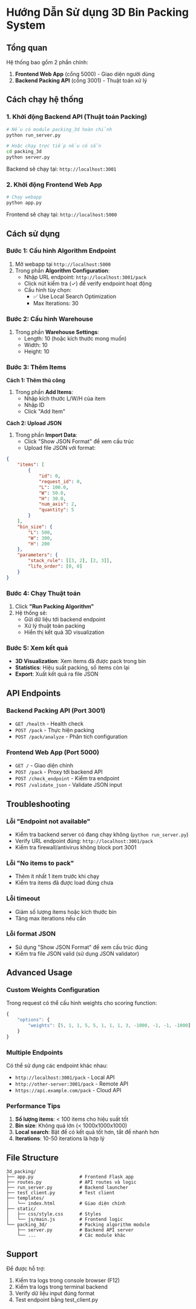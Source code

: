 # Hướng Dẫn Sử dụng 3D Bin Packing System

## Tổng quan

Hệ thống bao gồm 2 phần chính:
1. **Frontend Web App** (cổng 5000) - Giao diện người dùng
2. **Backend Packing API** (cổng 3001) - Thuật toán xử lý

## Cách chạy hệ thống

### 1. Khởi động Backend API (Thuật toán Packing)

```bash
# Nếu có module packing_3d hoàn chỉnh
python run_server.py

# Hoặc chạy trực tiếp nếu có sẵn
cd packing_3d
python server.py
```

Backend sẽ chạy tại: `http://localhost:3001`

### 2. Khởi động Frontend Web App

```bash
# Chạy webapp
python app.py
```

Frontend sẽ chạy tại: `http://localhost:5000`

## Cách sử dụng

### Bước 1: Cấu hình Algorithm Endpoint

1. Mở webapp tại `http://localhost:5000`
2. Trong phần **Algorithm Configuration**:
   - Nhập URL endpoint: `http://localhost:3001/pack`
   - Click nút kiểm tra (✓) để verify endpoint hoạt động
   - Cấu hình tùy chọn:
     - ✅ Use Local Search Optimization
     - Max Iterations: 30

### Bước 2: Cấu hình Warehouse

1. Trong phần **Warehouse Settings**:
   - Length: 10 (hoặc kích thước mong muốn)
   - Width: 10
   - Height: 10

### Bước 3: Thêm Items

**Cách 1: Thêm thủ công**
1. Trong phần **Add Items**:
   - Nhập kích thước L/W/H của item
   - Nhập ID
   - Click "Add Item"

**Cách 2: Upload JSON**
1. Trong phần **Import Data**:
   - Click "Show JSON Format" để xem cấu trúc
   - Upload file JSON với format:

```json
{
    "items": [
        {
            "id": 0,
            "request_id": 0,
            "L": 100.0,
            "W": 50.0,
            "H": 30.0,
            "num_axis": 2,
            "quantity": 5
        }
    ],
    "bin_size": {
        "L": 500,
        "W": 300,
        "H": 200
    },
    "parameters": {
        "stack_rule": [[3, 2], [2, 3]],
        "lifo_order": [0, 0]
    }
}
```

### Bước 4: Chạy Thuật toán

1. Click **"Run Packing Algorithm"**
2. Hệ thống sẽ:
   - Gửi dữ liệu tới backend endpoint
   - Xử lý thuật toán packing
   - Hiển thị kết quả 3D visualization

### Bước 5: Xem kết quả

- **3D Visualization**: Xem items đã được pack trong bin
- **Statistics**: Hiệu suất packing, số items còn lại
- **Export**: Xuất kết quả ra file JSON

## API Endpoints

### Backend Packing API (Port 3001)

- `GET /health` - Health check
- `POST /pack` - Thực hiện packing
- `POST /pack/analyze` - Phân tích configuration

### Frontend Web App (Port 5000)

- `GET /` - Giao diện chính
- `POST /pack` - Proxy tới backend API
- `POST /check_endpoint` - Kiểm tra endpoint
- `POST /validate_json` - Validate JSON input

## Troubleshooting

### Lỗi "Endpoint not available"
- Kiểm tra backend server có đang chạy không (`python run_server.py`)
- Verify URL endpoint đúng: `http://localhost:3001/pack`
- Kiểm tra firewall/antivirus không block port 3001

### Lỗi "No items to pack"
- Thêm ít nhất 1 item trước khi chạy
- Kiểm tra items đã được load đúng chưa

### Lỗi timeout
- Giảm số lượng items hoặc kích thước bin
- Tăng max iterations nếu cần

### Lỗi format JSON
- Sử dụng "Show JSON Format" để xem cấu trúc đúng
- Kiểm tra file JSON valid (sử dụng JSON validator)

## Advanced Usage

### Custom Weights Configuration

Trong request có thể cấu hình weights cho scoring function:

```javascript
{
    "options": {
        "weights": [5, 1, 1, 5, 5, 1, 1, 1, 3, -1000, -1, -1, -1000]
    }
}
```

### Multiple Endpoints

Có thể sử dụng các endpoint khác nhau:
- `http://localhost:3001/pack` - Local API
- `http://other-server:3001/pack` - Remote API
- `https://api.example.com/pack` - Cloud API

### Performance Tips

1. **Số lượng items**: < 100 items cho hiệu suất tốt
2. **Bin size**: Không quá lớn (< 1000x1000x1000)
3. **Local search**: Bật để có kết quả tốt hơn, tắt để nhanh hơn
4. **Iterations**: 10-50 iterations là hợp lý

## File Structure

```
3d_packing/
├── app.py                 # Frontend Flask app
├── routes.py              # API routes và logic
├── run_server.py          # Backend launcher
├── test_client.py         # Test client
├── templates/
│   └── index.html         # Giao diện chính
├── static/
│   ├── css/style.css      # Styles
│   └── js/main.js         # Frontend logic
└── packing_3d/            # Packing algorithm module
    ├── server.py          # Backend API server
    └── ...                # Các module khác
```

## Support

Để được hỗ trợ:
1. Kiểm tra logs trong console browser (F12)
2. Kiểm tra logs trong terminal backend
3. Verify dữ liệu input đúng format
4. Test endpoint bằng test_client.py
